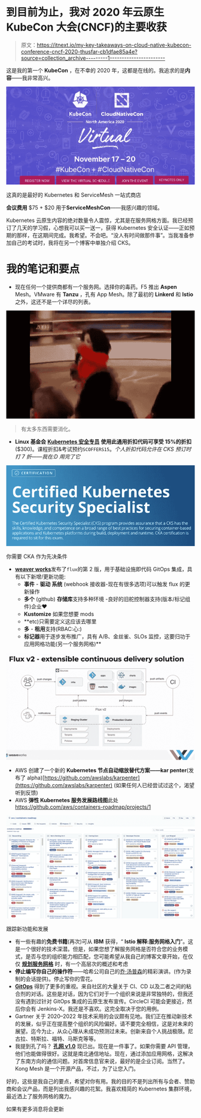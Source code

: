 # 到目前为止，我对 2020 年云原生 KubeCon 大会(CNCF)的主要收获

> 原文：<https://itnext.io/my-key-takeaways-on-cloud-native-kubecon-conference-cncf-2020-thusfar-cb1dfae85a4e?source=collection_archive---------1----------------------->

这是我的第一个 **KubeCon** ，在不幸的 2020 年，这都是在线的。我追求的是**内容**——我非常高兴。

![](img/1bf2e7a0001cd9c969f2b03808607831.png)

这真的是最好的 Kubernetes 和 ServiceMesh 一站式商店

**会议费用** $75 + $20 用于**ServiceMeshCon**——我感兴趣的领域。

Kubernetes 云原生内容的绝对数量令人震惊，尤其是在服务网格方面。我已经预订了几天的学习假，心想我可以买一送一，获得 Kubernetes 安全认证——正如预期的那样，在这期间完成。我希望。不会吧。“没人有时间做那件事”。当我准备参加自己的考试时，我将在另一个博客中单独介绍 CKS。

# 我的笔记和要点

*   现在任何一个提供商都有一个服务网。选择你的毒药。F5 推出 **Aspen** Mesh。VMware 有 **Tanzu** ，孔有 App Mesh。除了最初的 **Linkerd** 和 **Istio** 之外，这还不是一个详尽的列表。

![](img/713dd3bfe24e167b20a72f2330d90389.png)

> 有太多东西需要消化。

*   **Linux 基金会** [**Kubernetes 安全专员**](https://training.linuxfoundation.org/certification/certified-kubernetes-security-specialist/) **使用此通用折扣代码可享受 15%的折扣** ($300)。课程折扣&考试预约`SCOFFERS15`。*个人折扣代码允许在 CKS 预订时打 7 折——我在:D 用完了它*

![](img/a3e7d6f9d438581b746e35ef5d781c6d.png)

你需要 CKA 作为先决条件

*   [**weaver works**](https://www.weave.works/blog/what-is-gitops-really)发布了`flux`的第 2 版，用于基础设施即代码 GitOps 集成，具有以下新增/更新功能:
    - **事件** - **驱动** **系统** (webhook 接收器-现在有很多选项)可以触发 flux 的更新操作
    - **多个** (github) **存储库**支持多种环境
    -良好的旧舵控制器支持(版本/标记组件)企业:heart:
    - **Kustomize** 如果您想要 mods
    - **etc)只需要定义这应该去哪里
    - **多** - **租用**支持(RBAC:心:)
    - **标记器**用于逐步发布推广，具有 A/B、金丝雀、SLOs 监控，这要归功于应用网格功能(另一个服务网格)**

![](img/7953d7502b885481421ada921be0fafd.png)

*   AWS 创建了一个新的 **Kubernetes 节点自动缩放替代方案——kar penter**(发布了 alpha)[https://github.com/awslabs/karpenter](https://github.com/awslabs/karpenter)
    (如果任何人已经尝试过这个，渴望听到反馈)
*   AWS **弹性 Kubernetes 服务发展路线图**此处
    https://github.com/aws/containers-roadmap/projects/1

![](img/633d64611d145c59f070cd254e071987.png)

跟踪新功能和发展

*   有一些有趣的**免费书籍**(再次)可从 **IBM** 获得，“ **Istio 解释:服务网格入门**”。这是一个很好的技术深潜。但是，如果您想了解服务网格是否符合您的业务模式，是否与您的组织能力相匹配，您可能希望从我自己的博客文章开始，在仅仅 [**规划服务网格**](/going-down-the-service-mesh-rabbit-hole-why-do-you-think-you-need-it-and-architecture-8eb440ea5fea?source=your_stories_page-------------------------------------) 时，有一个高层次的概述和考虑
*   **停止编写你自己的操作符**——哈希公司自己的[乔·汤普森](https://kccncna20.sched.com/speaker/kensey.kubecon)的精彩演讲。(作为录制的会话提供)。停止写你的雪花。
*   [**GitOps**](https://medium.com/contino-engineering/building-cloud-native-gitops-on-google-cloud-platform-21e022904e94) 得到了更多的重视。来自社区的大量关于 CI、CD 以及二者之间的粘合剂的对话。这些是对话，因为它们对于一个组织来说是非常独特的，但我还没有遇到过针对 GitOps 集成的云原生发布宣传。CircleCI 可能会更接近，然后你会有 Jenkins-X。我还是不喜欢。这完全取决于您的用例。
*   Gartner 关于 2020–2022 年技术采用的会议颇有见地。我们正在推动新技术的发展，似乎正在提高整个组织的风险偏好。请不要完全相信，这是对未来的展望。迄今为止，从众心理从未成功预测过未来。创新来自个人挑战极限。尼古拉、特斯拉、福特、马斯克等等。
*   我提到孔了吗？ [**孔网 v1.0**](https://konghq.com/products/kong-enterprise/kong-mesh/) 现已出。现在是一件事了。如果你需要 API 管理，他们也能做得很好。这就是南北通信地址。现在，通过添加应用网格，这解决了东南方向的通信问题。对首席信息官来说，最好的是企业订阅。当然了。Kong Mesh 是一个开源产品，不过，为了让您入门。

好的，这些是我自己的要点，希望对你有用。我的目的不是列出所有与会者、赞助商和会议产品，而是列出我感兴趣的花絮。我喜欢精简的 Kubernetes 集群环境，最近洒上了服务网格的魔力。

如果有更多消息将会更新